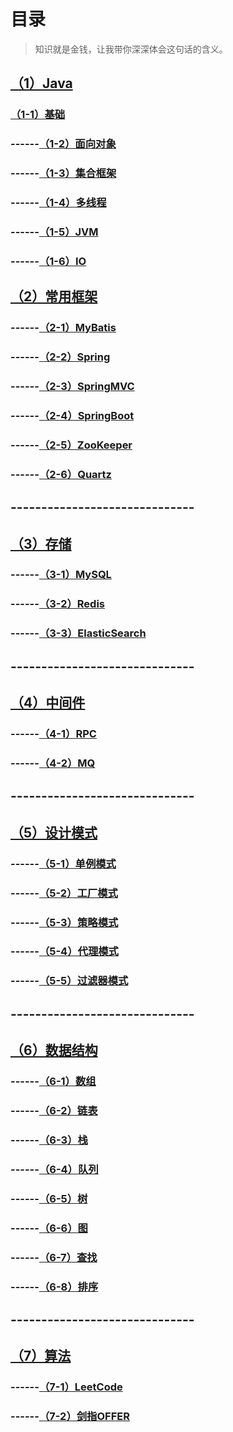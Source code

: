 # 目录

> 知识就是金钱，让我带你深深体会这句话的含义。

## [（1）Java](#)
###       [（1-1）基础](#)
### ------[（1-2）面向对象](#)
### ------[（1-3）集合框架](#)
### ------[（1-4）多线程](#)
### ------[（1-5）JVM](#)
### ------[（1-6）IO](#)

## [（2）常用框架](#)
### ------[（2-1）MyBatis](#)
### ------[（2-2）Spring](#)
### ------[（2-3）SpringMVC](#)
### ------[（2-4）SpringBoot](#)
### ------[（2-5）ZooKeeper](#)
### ------[（2-6）Quartz](#)
## ------------------------------
## [（3）存储](#)
### ------[（3-1）MySQL](#)
### ------[（3-2）Redis](#)
### ------[（3-3）ElasticSearch](#)
## ------------------------------
## [（4）中间件](#)
### ------[（4-1）RPC](#)
### ------[（4-2）MQ](#)
## ------------------------------
## [（5）设计模式](#)
### ------[（5-1）单例模式](#)
### ------[（5-2）工厂模式](#)
### ------[（5-3）策略模式](#)
### ------[（5-4）代理模式](#)
### ------[（5-5）过滤器模式](#)
## ------------------------------
## [（6）数据结构](#)
### ------[（6-1）数组](#)
### ------[（6-2）链表](#)
### ------[（6-3）栈](#)
### ------[（6-4）队列](#)
### ------[（6-5）树](#)
### ------[（6-6）图](#)
### ------[（6-7）查找](#)
### ------[（6-8）排序](#)
## ------------------------------
## [（7）算法](#)
### ------[（7-1）LeetCode](#)
### ------[（7-2）剑指OFFER](#)
